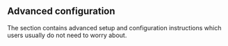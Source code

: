 ## Advanced configuration

The section contains advanced setup and configuration instructions which users usually do not need to worry about.

